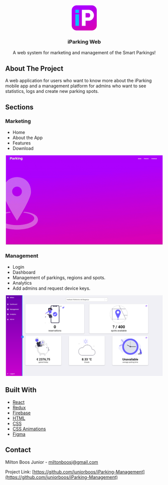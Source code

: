 <!-- PROJECT LOGO -->
<br />
<p align="center">
  <a href="https://github.com/juniorboos/Smart-Parking">
    <img src="src/assets/iconNew.png" alt="Logo" width="80" height="80">
  </a>

  <h3 align="center">iParking Web</h3>

  <p align="center">
    A web system for marketing and management of the Smart Parkings!
  </p>
</p>


<!-- ABOUT THE PROJECT -->
## About The Project

A web application for users who want to know more about the iParking mobile app and a management platform for admins who want to see statistics, logs and create new parking spots.

## Sections

### Marketing

* Home
* About the App
* Features
* Download

<p align="center">
  <img src="src/assets/homeScreenshot.gif" alt="MarketingScreenshot" width="500">
</p>

### Management
* Login
* Dashboard
* Management of parkings, regions and spots.
* Analytics
* Add admins and request device keys.

<p align="center">
  <img src="src/assets/dashboardScreenshot.png" alt="DashboardScreenshot" width="500">
</p>

## Built With

* [React](https://reactjs.org)
* [Redux](https://react-redux.js.org)
* [Firebase](https://firebase.google.com)
* [HTML](https://www.w3schools.com/html/html_intro.asp)
* [CSS](https://www.w3schools.com/css/css_intro.asp)
* [CSS Animations](https://www.w3schools.com/css/css3_animations.asp)
* [Figma](https://www.figma.com/file/1V8L2umy8jimutD7JEaLzl/iParking-Management?node-id=0%3A1)


<!-- CONTACT -->
## Contact

Milton Boos Junior - miltonboosj@gmail.com

Project Link: [https://github.com/juniorboos/iParking-Management](https://github.com/juniorboos/iParking-Management)






